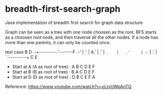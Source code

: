 # breadth-first-search-graph
Java implementation of breadth first search for graph data structure

Graph can be seen as a tree with one node choosen as the root. BFS starts as a choosen root node, and then traverse all the other nodes. If a node has more than one parents, it can only be counted once.

test case
            B          D
          .-+---------.'-------F
       .-'  |       .' |
    A.'     |     .'   |
      `.    |   .'     |
        `-. | .'       |
           `.'---------+
            C          E

* Start at A (A as root of tree) :  A B C D E F
* Start at B (B as root of tree) :  B A C D E F
* Start at D (D as root of tree) :  D B C E F A

Reference: https://www.youtube.com/watch?v=oLtvUWpAnTQ
